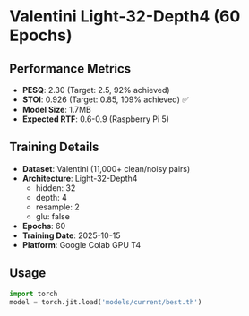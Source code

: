 # Valentini Light-32-Depth4 (60 Epochs)

## Performance Metrics
- **PESQ**: 2.30 (Target: 2.5, 92% achieved)
- **STOI**: 0.926 (Target: 0.85, 109% achieved) ✅
- **Model Size**: 1.7MB
- **Expected RTF**: 0.6-0.9 (Raspberry Pi 5)

## Training Details
- **Dataset**: Valentini (11,000+ clean/noisy pairs)
- **Architecture**: Light-32-Depth4
  - hidden: 32
  - depth: 4
  - resample: 2
  - glu: false
- **Epochs**: 60
- **Training Date**: 2025-10-15
- **Platform**: Google Colab GPU T4

## Usage
```python
import torch
model = torch.jit.load('models/current/best.th')
```
